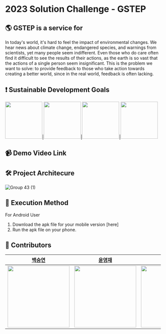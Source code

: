 # 2023 Solution Challenge - GSTEP

## 🌎 GSTEP is a service for 
In today's world, it's hard to feel the impact of environmental changes. We hear news about climate change, endangered species, and warnings from scientists, yet many people seem indifferent. Even those who do care often find it difficult to see the results of their actions, as the earth is so vast that the actions of a single person seem insignificant. This is the problem we want to solve: to provide feedback to those who take action towards creating a better world, since in the real world, feedback is often lacking.

## ️❗ Sustainable Development Goals
<img src="https://user-images.githubusercontent.com/113160789/229124433-81a13731-046f-45c0-9c18-0e1549dd5c67.png" width="120">|<img src="https://user-images.githubusercontent.com/113160789/229124500-a932b76a-e9cf-4344-a1b3-638f80906c78.png" width="120">|<img src="https://user-images.githubusercontent.com/113160789/229124538-348c9ac3-a6a3-4007-8a51-081dcafb3ca9.png" width="120">|<img src="https://user-images.githubusercontent.com/113160789/229124550-d583185e-cb5b-466b-8b8b-27c400a33609.png" width="120">

## 📹 Demo Video Link


## 🛠 Project Architecure
![Group 43 (1)](https://user-images.githubusercontent.com/113160789/229115333-7f399fd0-4959-4a94-90d2-a785212f3b74.png)

## 📱 Execution Method
For Android User

1. Download the apk file for your mobile version [here]
2. Run the apk file on your phone.

## 👥 Contributors
|[백승연](https://github.com/yeonannab)|[윤영재](https://github.com/yun0jae)|[이혜민](https://github.com/haaem)|[장율](https://github.com/yuljang)|
|---|---|---|---|
|<img src="https://user-images.githubusercontent.com/113160789/229120952-c360c9e1-f11f-425b-90ae-0049f13d2249.jpeg" width="200">|<img src="https://user-images.githubusercontent.com/113160789/229120233-f007bf1f-c202-418a-946d-761c13d3f686.jpeg" width="200">|<img src="https://user-images.githubusercontent.com/113160789/229121468-dffb5a12-8483-432c-9c9b-544369784f93.jpeg" width="200">|<img src="https://user-images.githubusercontent.com/113160789/229120613-3b83e377-3ec7-45c6-a542-c32566bfc1c1.jpeg" width="200">|
